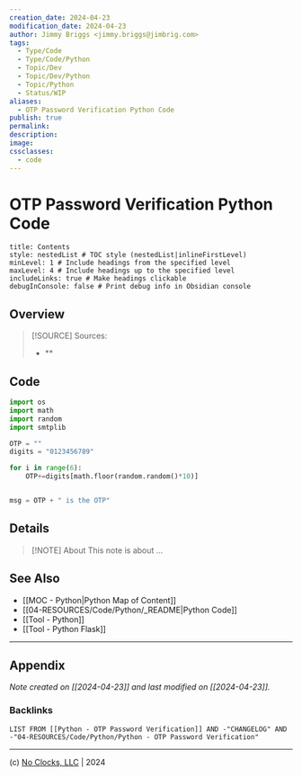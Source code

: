 ```yaml
---
creation_date: 2024-04-23
modification_date: 2024-04-23
author: Jimmy Briggs <jimmy.briggs@jimbrig.com>
tags:
  - Type/Code
  - Type/Code/Python
  - Topic/Dev
  - Topic/Dev/Python
  - Topic/Python
  - Status/WIP
aliases:
  - OTP Password Verification Python Code
publish: true
permalink:
description:
image:
cssclasses:
  - code
---
```


# OTP Password Verification Python Code

```table-of-contents
title: Contents 
style: nestedList # TOC style (nestedList|inlineFirstLevel)
minLevel: 1 # Include headings from the specified level
maxLevel: 4 # Include headings up to the specified level
includeLinks: true # Make headings clickable
debugInConsole: false # Print debug info in Obsidian console
```

## Overview

> [!SOURCE] Sources:
> - **

## Code

```python
import os
import math
import random
import smtplib

OTP = ""
digits = "0123456789"

for i in range(6):
    OTP+=digits[math.floor(random.random()*10)]


msg = OTP + " is the OTP"

```

## Details

> [!NOTE] About
> This note is about ...

## See Also

- [[MOC - Python|Python Map of Content]]
- [[04-RESOURCES/Code/Python/_README|Python Code]]
- [[Tool - Python]]
- [[Tool - Python Flask]]


***

## Appendix

*Note created on [[2024-04-23]] and last modified on [[2024-04-23]].*

### Backlinks

```dataview
LIST FROM [[Python - OTP Password Verification]] AND -"CHANGELOG" AND -"04-RESOURCES/Code/Python/Python - OTP Password Verification"
```

***

(c) [No Clocks, LLC](https://github.com/noclocks) | 2024